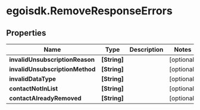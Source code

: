 # egoisdk.RemoveResponseErrors

## Properties

Name | Type | Description | Notes
------------ | ------------- | ------------- | -------------
**invalidUnsubscriptionReason** | **[String]** |  | [optional] 
**invalidUnsubscriptionMethod** | **[String]** |  | [optional] 
**invalidDataType** | **[String]** |  | [optional] 
**contactNotInList** | **[String]** |  | [optional] 
**contactAlreadyRemoved** | **[String]** |  | [optional] 


